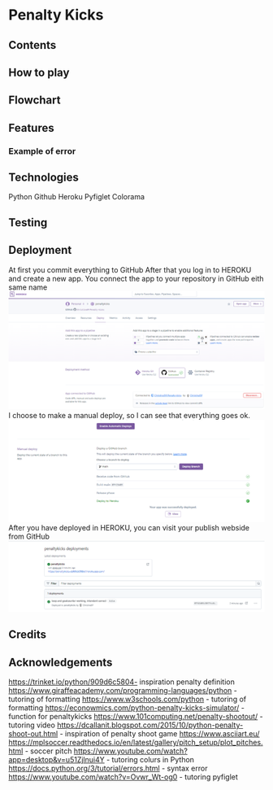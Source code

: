 # Penalty Kicks

## Contents

## How to play

## Flowchart

## Features

### Example of error 

## Technologies
Python 
Github
Heroku
Pyfiglet
Colorama


## Testing

## Deployment
At first you commit everything to GitHub
After that you log in to HEROKU and create a new app.
You connect the app to your repository in GitHub eith same name
![alt text](image.png)
I choose to make a manual deploy, so I can see that everything goes ok.
![alt text](image-1.png)
After you have deployed in HEROKU, you can visit your publish webside from GitHub
![alt text](image-2.png)



## Credits

## Acknowledgements

https://trinket.io/python/909d6c5804- inspiration penalty definition
https://www.giraffeacademy.com/programming-languages/python - tutoring of formatting
https://www.w3schools.com/python - tutoring of formatting
https://econowmics.com/python-penalty-kicks-simulator/ - function for penaltykicks
https://www.101computing.net/penalty-shootout/ - tutoring video
https://dcallanit.blogspot.com/2015/10/python-penalty-shoot-out.html - inspiration of penalty shoot game
https://www.asciiart.eu/ 
https://mplsoccer.readthedocs.io/en/latest/gallery/pitch_setup/plot_pitches.html - soccer pitch
https://www.youtube.com/watch?app=desktop&v=u51Zjlnui4Y - tutoring colurs in Python
https://docs.python.org/3/tutorial/errors.html - syntax error
https://www.youtube.com/watch?v=Ovwr_Wt-og0 - tutoring pyfiglet


